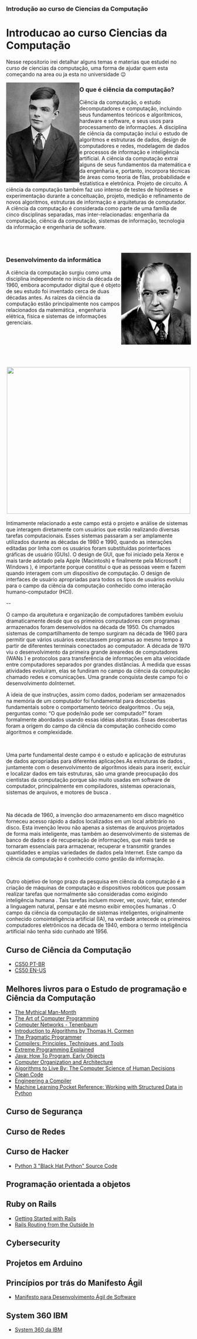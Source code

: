 <h3>Introdução ao curso de Ciencias da Computação</h3>

# Introducao ao curso Ciencias da Computação


 Nesse repositorio irei detalhar alguns temas e materias que estudei no curso de ciencias da computação, uma forma de 
ajudar quem esta começando na area ou ja esta no universidade :wink:


<img align="left" src="https://github.com/GuilhermePortella/IntroducaoCienciasComputacao/blob/main/src/assets/Alan_Turing.jpg">

### O que é ciência da computação?

Ciência da computação, o estudo decomputadores e computação, incluindo seus fundamentos teóricos e algorítmicos, hardware e software, e seus usos para processamento de informações. A disciplina de ciência da computação inclui o estudo de algoritmos e estruturas de dados, design de computadores e redes, modelagem de dados e processos de informação e inteligência artificial. A ciência da computação extrai alguns de seus fundamentos da matemática e da engenharia e, portanto, incorpora técnicas de áreas como teoria de filas, probabilidade e estatística e eletrônica. Projeto de circuito. A ciência da computação também faz uso intenso de testes de hipóteses e experimentação durante a conceituação, projeto, medição e refinamento de novos algoritmos, estruturas de informação e arquiteturas de computador. 
A ciência da computação é considerada como parte de uma família de cinco disciplinas separadas, mas inter-relacionadas: engenharia da computação, ciência da computação, sistemas de informação, tecnologia da informação e engenharia de software.

</br></br>




<img align="right" width="190" height="250" src="https://github.com/GuilhermePortella/IntroducaoCienciasComputacao/blob/main/src/assets/John_Von_Neumann.jpg">

### Desenvolvimento da informática

A ciência da computação surgiu como uma disciplina independente no início da década de 1960, embora acomputador digital que é objeto de seu estudo foi inventado cerca de duas décadas antes. As raízes da ciência da computação estão principalmente nos campos relacionados da matemática , engenharia elétrica, física e sistemas de informações gerenciais.
</br></br></br></br></br>

<br>
<p align="center">
<img width="500" height="400" src="https://github.com/GuilhermePortella/IntroducaoCienciasComputacao/blob/main/src/assets/Xerox_Alto_1973.jpg">
</p>

Intimamente relacionado a este campo está o projeto e análise de sistemas que interagem diretamente com usuários que estão realizando diversas tarefas computacionais. Esses sistemas passaram a ser amplamente utilizados durante as décadas de 1980 e 1990, quando as interações editadas por linha com os usuários foram substituídas porinterfaces gráficas de usuário (GUIs). O design de GUI, que foi iniciado pela Xerox e mais tarde adotado pela Apple (Macintosh) e finalmente pela Microsoft ( Windows ), é importante porque constitui o que as pessoas veem e fazem quando interagem com um dispositivo de computação. O design de interfaces de usuário apropriadas para todos os tipos de usuários evoluiu para o campo da ciência da computação conhecido como interação humano-computador (HCI).


-- 


O campo da arquitetura e organização de computadores também evoluiu dramaticamente desde que os primeiros computadores com programas armazenados foram desenvolvidos na década de 1950. Os chamados sistemas de compartilhamento de tempo surgiram na década de 1960 para permitir que vários usuários executassem programas ao mesmo tempo a partir de diferentes terminais conectados ao computador. A década de 1970 viu o desenvolvimento da primeira grande árearedes de computadores (WANs ) e protocolos para transferência de informações em alta velocidade entre computadores separados por grandes distâncias. À medida que essas atividades evoluíram, elas se fundiram no campo da ciência da computação chamado redes e comunicações. Uma grande conquista deste campo foi o desenvolvimento doInternet.
<br>

A ideia de que instruções, assim como dados, poderiam ser armazenados na memória de um computador foi fundamental para descobertas fundamentais sobre o comportamento teórico dealgoritmos . Ou seja, perguntas como: “O que pode/não pode ser computado?” foram formalmente abordados usando essas idéias abstratas. Essas descobertas foram a origem do campo da ciência da computação conhecido como algoritmos e complexidade.

<br>

Uma parte fundamental deste campo é o estudo e aplicação de estruturas de dados apropriadas para diferentes aplicações.As estruturas de dados , juntamente com o desenvolvimento de algoritmos ideais para inserir, excluir e localizar dados em tais estruturas, são uma grande preocupação dos cientistas da computação porque são muito usadas em software de computador, principalmente em compiladores, sistemas operacionais, sistemas de arquivos, e motores de busca .

<br>

Na década de 1960, a invenção doo armazenamento em disco magnético forneceu acesso rápido a dados localizados em um local arbitrário no disco. Esta invenção levou não apenas a sistemas de arquivos projetados de forma mais inteligente, mas também ao desenvolvimento de sistemas de banco de dados e de recuperação de informações, que mais tarde se tornaram essenciais para armazenar, recuperar e transmitir grandes quantidades e amplas variedades de dados pela Internet. Este campo da ciência da computação é conhecido como gestão da informação.

<br>

Outro objetivo de longo prazo da pesquisa em ciência da computação é a criação de máquinas de computação e dispositivos robóticos que possam realizar tarefas que normalmente são consideradas como exigindo inteligência humana . Tais tarefas incluem mover, ver, ouvir, falar, entender a linguagem natural, pensar e até mesmo exibir emoções humanas . O campo da ciência da computação de sistemas inteligentes, originalmente conhecido comointeligência artificial (IA), na verdade antecede os primeiros computadores eletrônicos na década de 1940, embora o termo inteligência artificial não tenha sido cunhado até 1956.


## Curso de Ciência da Computação

- [CS50 PT-BR](https://fundacao-estudar.myedools.com/cc50-o-curso-de-ciencia-da-computacao-de-harvard)
- [CS50 EN-US](https://pll.harvard.edu/course/cs50-introduction-computer-science?delta=0)


## Melhores livros para o Estudo de programação e Ciência da Computação
- [The Mythical Man-Month](https://en.wikipedia.org/wiki/The_Mythical_Man-Month)
- [The Art of Computer Programming](https://en.wikipedia.org/wiki/The_Art_of_Computer_Programming)
- [Computer Networks - Tenenbaum](https://www.oreilly.com/library/view/computer-networks-fifth/9780133485936/)
- [Introduction to Algorithms by Thomas H. Cormen](https://en.wikipedia.org/wiki/Introduction_to_Algorithms)
- [The Pragmatic Programmer](https://pragprog.com/titles/tpp20/the-pragmatic-programmer-20th-anniversary-edition/)
- [Compilers: Principles, Techniques, and Tools](https://en.wikipedia.org/wiki/Compilers:_Principles,_Techniques,_and_Tools)
- [Extreme Programming Explained](https://www.oreilly.com/library/view/extreme-programming-explained/0201616416/)
- [Java: How To Program, Early Objects](https://www.pearson.com/store/p/java-how-to-program-early-objects/P200000003250/9780137598540)
- [Computer Organization and Architecture](http://williamstallings.com/COA/)
- [Algorithms to Live By: The Computer Science of Human Decisions](https://algorithmstoliveby.com/)
- [Clean Code](https://www.oreilly.com/library/view/clean-code-a/9780136083238/)
- [Engineering a Compiler](https://www.elsevier.com/books/engineering-a-compiler/cooper/978-0-12-815412-0)
- [Machine Learning Pocket Reference: Working with Structured Data in Python](https://www.oreilly.com/library/view/machine-learning-pocket/9781492047537/)


## Curso de Segurança

## Curso de Redes

## Curso de Hacker

- [Python 3 "Black Hat Python" Source Code](https://github.com/EONRaider/blackhat-python3)

## Programação orientada a objetos
## Ruby on Rails

 - [Getting Started with Rails](https://guides.rubyonrails.org/getting_started.html)
 - [Rails Routing from the Outside In](https://guides.rubyonrails.org/routing.html)


## Cybersecurity
## Projetos em Arduino
## Princípios por trás do Manifesto Ágil
 - [Manifesto para Desenvolvimento Ágil de Software](https://agilemanifesto.org/iso/ptbr/principles.html)

## System 360 IBM
 - [System 360 da IBM](https://www.ibm.com/ibm/history/ibm100/us/en/icons/system360/)
